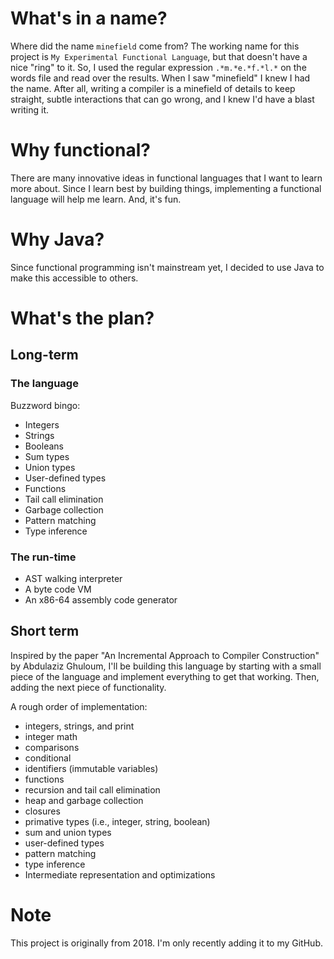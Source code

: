 # What's in a name?

Where did the name `minefield` come from?  The working name for this project is `My
Experimental Functional Language`, but that doesn't have a nice "ring" to it.  So, I used
the regular expression `.*m.*e.*f.*l.*` on the words file and read over the results.  When
I saw "minefield" I knew I had the name.  After all, writing a compiler is a minefield of
details to keep straight, subtle interactions that can go wrong, and I knew I'd have a
blast writing it.

# Why functional?

There are many innovative ideas in functional languages that I want to learn more about.
Since I learn best by building things, implementing a functional language will help me
learn.  And, it's fun.

# Why Java?

Since functional programming isn't mainstream yet, I decided to use Java to make this
accessible to others.

# What's the plan?

## Long-term

### The language

Buzzword bingo:

* Integers
* Strings
* Booleans
* Sum types
* Union types
* User-defined types
* Functions
* Tail call elimination
* Garbage collection
* Pattern matching
* Type inference

### The run-time

* AST walking interpreter
* A byte code VM
* An x86-64 assembly code generator

## Short term

Inspired by the paper "An Incremental Approach to Compiler Construction" by Abdulaziz
Ghuloum, I'll be building this language by starting with a small piece of the language and
implement everything to get that working.  Then, adding the next piece of functionality.

A rough order of implementation:
* integers, strings, and print
* integer math
* comparisons
* conditional
* identifiers (immutable variables)
* functions
* recursion and tail call elimination
* heap and garbage collection
* closures
* primative types (i.e., integer, string, boolean)
* sum and union types
* user-defined types
* pattern matching
* type inference
* Intermediate representation and optimizations

# Note
This project is originally from 2018. I'm only recently adding it to my GitHub.
